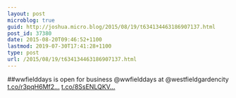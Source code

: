 ```yaml
---
layout: post
microblog: true
guid: http://joshua.micro.blog/2015/08/19/t634134463186907137.html
post_id: 37380
date: 2015-08-20T09:46:52+1100
lastmod: 2019-07-30T17:41:28+1100
type: post
url: /2015/08/19/t634134463186907137.html
---
```

##wwfielddays is open for business @wwfielddays at @westfieldgardencity [t.co/r3pqH6Mf2...](http://t.co/r3pqH6Mf2N) [t.co/8SsENLQKV...](http://t.co/8SsENLQKV4)
